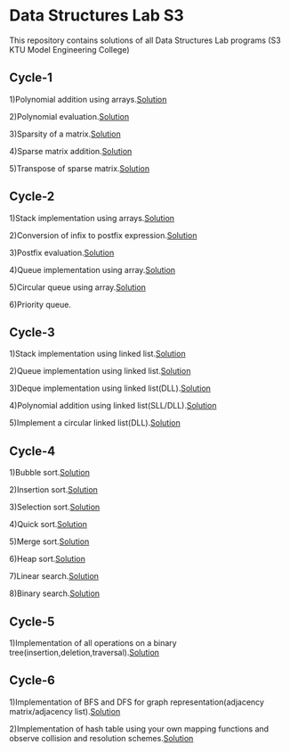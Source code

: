 
# Data Structures Lab S3

This repository contains solutions of all Data Structures Lab programs (S3 KTU Model Engineering College)


## Cycle-1


1)Polynomial addition using arrays.<a href="https://github.com/Abhijith-2002/DS-Lab/blob/main/PolynomialAddition.c">Solution</a>

2)Polynomial evaluation.<a href="https://github.com/Abhijith-2002/DS-Lab/blob/main/PolynomialEvaluation.c">Solution</a>

3)Sparsity of a matrix.<a href="https://github.com/Abhijith-2002/DS-Lab/blob/main/SparseRepresentation.c">Solution</a>

4)Sparse matrix addition.<a href="https://github.com/Abhijith-2002/DS-Lab/blob/main/SparseSum.c">Solution</a>

5)Transpose of sparse matrix.<a href="https://github.com/Abhijith-2002/DS-Lab/blob/main/SparseTranspose.c">Solution</a>
## Cycle-2

1)Stack implementation using arrays.<a href="https://github.com/Abhijith-2002/DS-Lab/blob/main/Stack.c">Solution</a>

2)Conversion of infix to postfix expression.<a href="https://github.com/Abhijith-2002/DS-Lab/blob/main/InfixToPostfix.c">Solution</a>

3)Postfix evaluation.<a href="https://github.com/Abhijith-2002/DS-Lab/blob/main/PostfixEvaluation.c">Solution</a>

4)Queue implementation using array.<a href="https://github.com/Abhijith-2002/DS-Lab/blob/main/Queue.c">Solution</a>

5)Circular queue using array.<a href="https://github.com/Abhijith-2002/DS-Lab/blob/main/CircularQueue.c">Solution</a>

6)Priority queue.
## Cycle-3

1)Stack implementation using linked list.<a href="https://github.com/Abhijith-2002/DS-Lab/blob/main/StackSLL.c">Solution</a>

2)Queue implementation using linked list.<a href="https://github.com/Abhijith-2002/DS-Lab/blob/main/QueueSLL.c">Solution</a>

3)Deque implementation using linked list(DLL).<a href="https://github.com/Abhijith-2002/DS-Lab/blob/main/DequeSLL.c">Solution</a>

4)Polynomial addition using linked list(SLL/DLL).<a href="https://github.com/Abhijith-2002/DS-Lab/blob/main/PolyAddDLL.c">Solution</a>

5)Implement a circular linked list(DLL).<a href="https://github.com/Abhijith-2002/DS-Lab/blob/main/CircularQueueSLL.c">Solution</a>
## Cycle-4

1)Bubble sort.<a href="https://github.com/Abhijith-2002/DS-Lab/blob/main/BubbleSort.c">Solution</a>

2)Insertion sort.<a href="https://github.com/Abhijith-2002/DS-Lab/blob/main/InsertionSort.c">Solution</a>

3)Selection sort.<a href="https://github.com/Abhijith-2002/DS-Lab/blob/main/SelectionSort.c">Solution</a>

4)Quick sort.<a href="https://github.com/Abhijith-2002/DS-Lab/blob/main/QuickSort.c">Solution</a>

5)Merge sort.<a href="https://github.com/Abhijith-2002/DS-Lab/blob/main/PolynomialAddition.c">Solution</a>

6)Heap sort.<a href="https://github.com/Abhijith-2002/DS-Lab/blob/main/PolynomialAddition.c">Solution</a>

7)Linear search.<a href="https://github.com/Abhijith-2002/DS-Lab/blob/main/PolynomialAddition.c">Solution</a>

8)Binary search.<a href="https://github.com/Abhijith-2002/DS-Lab/blob/main/PolynomialAddition.c">Solution</a>
## Cycle-5

1)Implementation of all operations on a binary tree(insertion,deletion,traversal).<a href="https://github.com/Abhijith-2002/DS-Lab/blob/main/PolynomialAddition.c">Solution</a>
## Cycle-6

1)Implementation of BFS and DFS for graph representation(adjacency matrix/adjacency list).<a href="https://github.com/Abhijith-2002/DS-Lab/blob/main/PolynomialAddition.c">Solution</a>

2)Implementation of hash table using your own mapping functions and observe collision and resolution schemes.<a href="https://github.com/Abhijith-2002/DS-Lab/blob/main/PolynomialAddition.c">Solution</a>